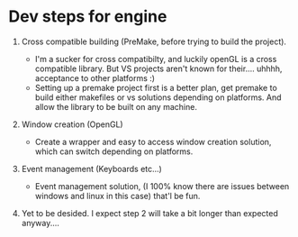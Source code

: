 # Dev steps for engine

1. Cross compatible building (PreMake, before trying to build the project).
	- I'm a sucker for cross compatibilty, and luckily openGL is a cross compatible library. But VS projects aren't known for their.... uhhhh, acceptance to other platforms :)
	- Setting up a premake project first is a better plan, get premake to build either makefiles or vs solutions depending on platforms. And allow the library to be built on any machine.

2. Window creation (OpenGL)
	- Create a wrapper and easy to access window creation solution, which can switch depending on platforms.

3. Event management (Keyboards etc...)
	- Event management solution, (I 100% know there are issues between windows and linux in this case) that'l be fun.

4. Yet to be desided. I expect step 2 will take a bit longer than expected anyway....